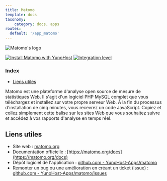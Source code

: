 ```yaml
---
title: Matomo
template: docs
taxonomy:
    category: docs, apps
routes:
  default: '/app_matomo'
---
```


![Matomo's logo](image://matomo_logo.png?height=80)

[![Install Matomo with YunoHost](https://install-app.yunohost.org/install-with-yunohost.png)](https://install-app.yunohost.org/?app=matomo) [![Integration level](https://dash.yunohost.org/integration/matomo.svg)](https://dash.yunohost.org/appci/app/matomo)

### Index

- [Liens utiles](#liens-utiles)

Matomo est une plateforme d'analyse open source de mesure de statistiques Web. Il s'agit d'un logiciel PHP MySQL complet que vous téléchargez et installez sur votre propre serveur Web. À la fin du processus d'installation de cinq minutes, vous recevrez un code JavaScript. Copiez et collez simplement cette balise sur les sites Web que vous souhaitez suivre et accédez à vos rapports d'analyse en temps réel.

## Liens utiles

+ Site web : [matomo.org](https://matomo.org)
+ Documentation officielle : [https://matomo.org/docs](https://matomo.org/docs)
+ Dépôt logiciel de l'application : [github.com - YunoHost-Apps/matomo](https://github.com/YunoHost-Apps/matomo_ynh)
+ Remonter un bug ou une amélioration en créant un ticket (issue) : [github.com - YunoHost-Apps/matomo/issues](https://github.com/YunoHost-Apps/matomo_ynh/issues)
